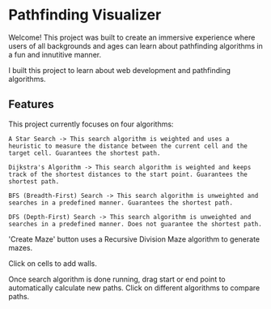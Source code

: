 # Pathfinding Visualizer

Welcome! This project was built to create an immersive experience where users of all backgrounds and ages can learn about pathfinding algorithms in a fun and innutitive manner.

I built this project to learn about web development and pathfinding algorithms.

## Features

This project currently focuses on four algorithms:

    A Star Search -> This search algorithm is weighted and uses a heuristic to measure the distance between the current cell and the target cell. Guarantees the shortest path.

    Dijkstra's Algorithm -> This search algorithm is weighted and keeps track of the shortest distances to the start point. Guarantees the shortest path.

    BFS (Breadth-First) Search -> This search algorithm is unweighted and searches in a predefined manner. Guarantees the shortest path.

    DFS (Depth-First) Search -> This search algorithm is unweighted and searches in a predefined manner. Does not guarantee the shortest path.

'Create Maze' button uses a Recursive Division Maze algorithm to generate mazes.

Click on cells to add walls.

Once search algorithm is done running, drag start or end point to automatically calculate new paths. Click on different algorithms to compare paths.

